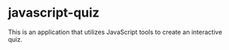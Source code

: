 # javascript-quiz
This is an application that utilizes JavaScript tools to create an interactive quiz.